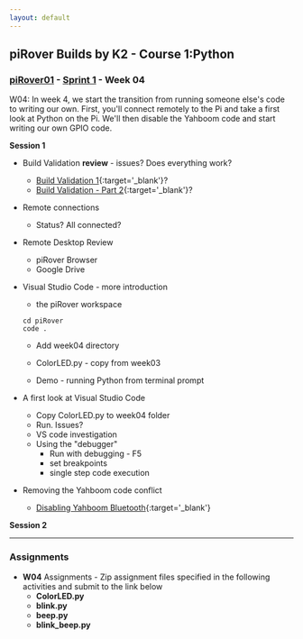 ```yaml
---
layout: default
---
```

## piRover Builds by K2 - Course 1:Python

### [piRover01](../../) - [Sprint 1](../) - Week 04

W04: In week 4, we start the transition from running someone else's code to writing our own. First, you'll connect remotely to the Pi and take a first look at Python on the Pi. We'll then disable the Yahboom code and start writing our own GPIO code.


**Session 1**

- Build Validation **review** - issues? Does everything work?
  - [Build Validation 1](../../lessons/13/BuildValidationPart1.pdf){:target='_blank'}?
  - [Build Validation - Part 2](../../lessons/13/BuildValidationPart2.pdf){:target='_blank'}?
  
- Remote connections 
  - Status? All connected?

- Remote Desktop Review
  - piRover Browser
  - Google Drive
- Visual Studio Code - more introduction
  - the piRover workspace

  ```console
  cd piRover
  code .
  ```

  - Add week04 directory

  - ColorLED.py - copy from week03
  - Demo - running Python from terminal prompt

- A first look at Visual Studio Code
  - Copy ColorLED.py to week04 folder
  - Run. Issues?
  - VS code investigation
  - Using the "debugger"
    - Run with debugging - F5
    - set breakpoints
    - single step code execution 

- Removing the Yahboom code conflict
  - [Disabling Yahboom Bluetooth](../../lessons/21/DisablingYahboomBluetooth.pdf){:target='_blank'} 
  
**Session 2**

<!-- - Python coding using Visual Studio Code
  - Open VS Code using the terminal prompt
  
  ```console
  cd piRover
  code .
  ```

  - Review of ColorLED.py (see session 1)
    - VS code investigation
      - Review Activity Bar - Explorer
      - Review Activity Bar - Run and Debug
    - Run code using toolbar or F5
      - creating a launch.json file

- Review: Removing the Yahboom code conflict
  - See session 1
  - No 4 beeps at boot or servo action
  - ColorLED.py code runs without issues
    - modify delays - e.g. 3 seconds
    - set breakpoint and single-step

- [RPi.GPIO library](https://sourceforge.net/projects/raspberry-gpio-python/){:target='_blank'}
  - This resource is installed on Raspberry OS by default.

- [Yahboom Expansion Board Manual](../../hardware_kit/expansionBoardManual.pdf){:target='_blank'}

- [Blink with VS Code](../../lessons/22/piRoverBlink.pdf){:target='_blank'}

```bash 
wget https://k2controls.github.io/piRover01/lessons/22/blink.py
```
- Create beep.py and test
- Create blink_beep.py and test

- Saving piRover code to your cloud storage
  - Copy files listed in Assignments to week04 in your Google Drive.
  - Download the week04 folder to your workstation.
  - Submit the resulting week04.zip file to the Moodle assignment link. -->


---

### Assignments
- **W04** Assignments - Zip assignment files specified in the following activities and submit to the link below
  - **ColorLED.py**
  - **blink.py**
  - **beep.py**
  - **blink_beep.py**
